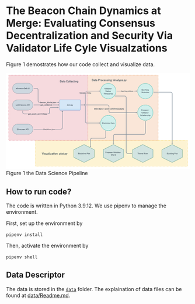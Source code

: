 # The Beacon Chain Dynamics at Merge: Evaluating Consensus Decentralization and Security Via Validator Life Cyle Visualzations


Figure 1 demostrates how our code collect and visualize data.

![](imgs/data-processing.png)
Figure 1 the Data Science Pipeline

## How to run code?

The code is written in Python 3.9.12. We use pipenv to manage the environment.

First, set up the environment by 

```shell
pipenv install
```

Then, activate the environment by

```shell
pipenv shell
```

## Data Descriptor

The data is stored in the [`data`](https://github.com/sunshineluyao/merge-data-challenge-update/tree/master/data) folder. The explaination of data files can be found at [data/Readme.md](data/Readme.md).


